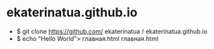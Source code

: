 # ekaterinatua.github.io
 - $ git clone https://github.com/ ekaterinatua  / ekaterinatua.github.io
- $  echo "Hello World"> главная.html
  главная.html
